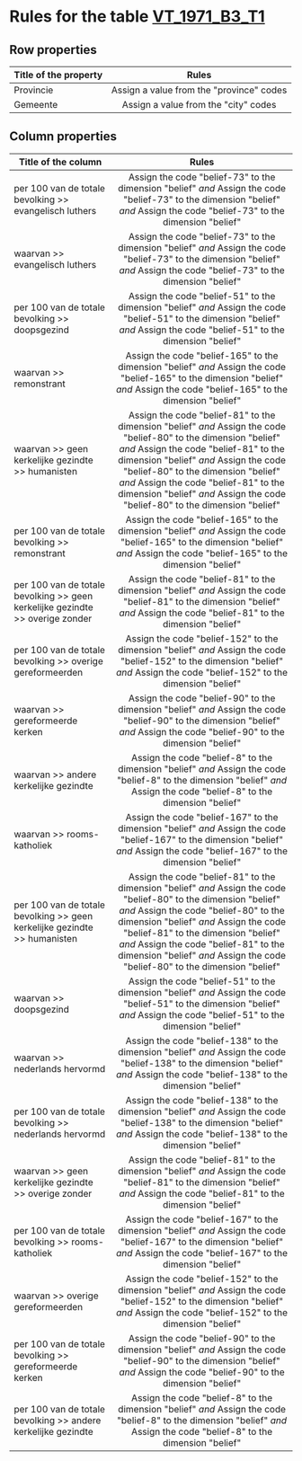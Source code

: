 # Rules for the table [VT_1971_B3_T1](https://github.com/cgueret/DataDump/blob/master/xls-marked/VT_1971_B3_T1_marked.xls?raw=true)
## Row properties
| Title of the property | Rules |
| --------------------- |:-----:|
| Provincie | Assign a value from the "province" codes |
| Gemeente | Assign a value from the "city" codes |
## Column properties
| Title of the column | Rules |
| --------------------- |:-----:|
| per 100 van de totale bevolking >> evangelisch luthers | Assign the code "belief-73" to the dimension "belief" *and* Assign the code "belief-73" to the dimension "belief" *and* Assign the code "belief-73" to the dimension "belief" |
| waarvan >> evangelisch luthers | Assign the code "belief-73" to the dimension "belief" *and* Assign the code "belief-73" to the dimension "belief" *and* Assign the code "belief-73" to the dimension "belief" |
| per 100 van de totale bevolking >> doopsgezind | Assign the code "belief-51" to the dimension "belief" *and* Assign the code "belief-51" to the dimension "belief" *and* Assign the code "belief-51" to the dimension "belief" |
| waarvan >> remonstrant | Assign the code "belief-165" to the dimension "belief" *and* Assign the code "belief-165" to the dimension "belief" *and* Assign the code "belief-165" to the dimension "belief" |
| waarvan >> geen kerkelijke gezindte >> humanisten | Assign the code "belief-81" to the dimension "belief" *and* Assign the code "belief-80" to the dimension "belief" *and* Assign the code "belief-81" to the dimension "belief" *and* Assign the code "belief-80" to the dimension "belief" *and* Assign the code "belief-81" to the dimension "belief" *and* Assign the code "belief-80" to the dimension "belief" |
| per 100 van de totale bevolking >> remonstrant | Assign the code "belief-165" to the dimension "belief" *and* Assign the code "belief-165" to the dimension "belief" *and* Assign the code "belief-165" to the dimension "belief" |
| per 100 van de totale bevolking >> geen kerkelijke gezindte >> overige zonder | Assign the code "belief-81" to the dimension "belief" *and* Assign the code "belief-81" to the dimension "belief" *and* Assign the code "belief-81" to the dimension "belief" |
| per 100 van de totale bevolking >> overige gereformeerden | Assign the code "belief-152" to the dimension "belief" *and* Assign the code "belief-152" to the dimension "belief" *and* Assign the code "belief-152" to the dimension "belief" |
| waarvan >> gereformeerde kerken | Assign the code "belief-90" to the dimension "belief" *and* Assign the code "belief-90" to the dimension "belief" *and* Assign the code "belief-90" to the dimension "belief" |
| waarvan >> andere kerkelijke gezindte | Assign the code "belief-8" to the dimension "belief" *and* Assign the code "belief-8" to the dimension "belief" *and* Assign the code "belief-8" to the dimension "belief" |
| waarvan >> rooms-katholiek | Assign the code "belief-167" to the dimension "belief" *and* Assign the code "belief-167" to the dimension "belief" *and* Assign the code "belief-167" to the dimension "belief" |
| per 100 van de totale bevolking >> geen kerkelijke gezindte >> humanisten | Assign the code "belief-81" to the dimension "belief" *and* Assign the code "belief-80" to the dimension "belief" *and* Assign the code "belief-80" to the dimension "belief" *and* Assign the code "belief-81" to the dimension "belief" *and* Assign the code "belief-81" to the dimension "belief" *and* Assign the code "belief-80" to the dimension "belief" |
| waarvan >> doopsgezind | Assign the code "belief-51" to the dimension "belief" *and* Assign the code "belief-51" to the dimension "belief" *and* Assign the code "belief-51" to the dimension "belief" |
| waarvan >> nederlands hervormd | Assign the code "belief-138" to the dimension "belief" *and* Assign the code "belief-138" to the dimension "belief" *and* Assign the code "belief-138" to the dimension "belief" |
| per 100 van de totale bevolking >> nederlands hervormd | Assign the code "belief-138" to the dimension "belief" *and* Assign the code "belief-138" to the dimension "belief" *and* Assign the code "belief-138" to the dimension "belief" |
| waarvan >> geen kerkelijke gezindte >> overige zonder | Assign the code "belief-81" to the dimension "belief" *and* Assign the code "belief-81" to the dimension "belief" *and* Assign the code "belief-81" to the dimension "belief" |
| per 100 van de totale bevolking >> rooms-katholiek | Assign the code "belief-167" to the dimension "belief" *and* Assign the code "belief-167" to the dimension "belief" *and* Assign the code "belief-167" to the dimension "belief" |
| waarvan >> overige gereformeerden | Assign the code "belief-152" to the dimension "belief" *and* Assign the code "belief-152" to the dimension "belief" *and* Assign the code "belief-152" to the dimension "belief" |
| per 100 van de totale bevolking >> gereformeerde kerken | Assign the code "belief-90" to the dimension "belief" *and* Assign the code "belief-90" to the dimension "belief" *and* Assign the code "belief-90" to the dimension "belief" |
| per 100 van de totale bevolking >> andere kerkelijke gezindte | Assign the code "belief-8" to the dimension "belief" *and* Assign the code "belief-8" to the dimension "belief" *and* Assign the code "belief-8" to the dimension "belief" |
